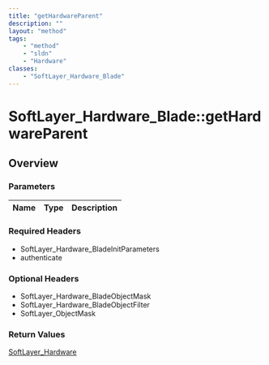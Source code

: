 ```yaml
---
title: "getHardwareParent"
description: ""
layout: "method"
tags:
    - "method"
    - "sldn"
    - "Hardware"
classes:
    - "SoftLayer_Hardware_Blade"
---
```

# SoftLayer_Hardware_Blade::getHardwareParent
## Overview 


### Parameters 
|Name | Type | Description |
| --- | --- | --- |


### Required Headers
* SoftLayer_Hardware_BladeInitParameters
* authenticate

### Optional Headers
* SoftLayer_Hardware_BladeObjectMask
* SoftLayer_Hardware_BladeObjectFilter
* SoftLayer_ObjectMask

### Return Values
<a href='/reference/datatypes/SoftLayer_Hardware'>SoftLayer_Hardware </a>

